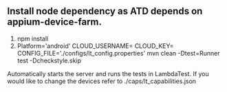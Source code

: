## Install node dependency as ATD depends on appium-device-farm.

1. npm install
2. Platform='android' CLOUD_USERNAME= CLOUD_KEY= CONFIG_FILE='./configs/lt_config.properties' mvn clean -Dtest=Runner test -Dcheckstyle.skip


Automatically starts the server and runs the tests in LambdaTest. If you would like to change the devices refer to ./caps/lt_capabilities.json